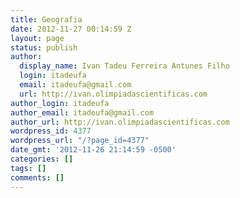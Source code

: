 ```yaml
---
title: Geografia
date: 2012-11-27 00:14:59 Z
layout: page
status: publish
author:
  display_name: Ivan Tadeu Ferreira Antunes Filho
  login: itadeufa
  email: itadeufa@gmail.com
  url: http://ivan.olimpiadascientificas.com
author_login: itadeufa
author_email: itadeufa@gmail.com
author_url: http://ivan.olimpiadascientificas.com
wordpress_id: 4377
wordpress_url: "/?page_id=4377"
date_gmt: '2012-11-26 21:14:59 -0500'
categories: []
tags: []
comments: []
---
```


